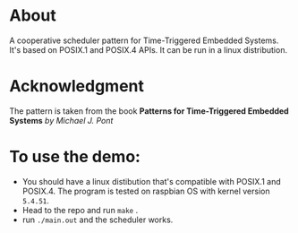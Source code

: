 # About
A cooperative scheduler pattern for Time-Triggered Embedded Systems. It's based on POSIX.1 and POSIX.4 APIs. It can be run in a linux distribution. 

# Acknowledgment
The pattern is taken from the book <b>Patterns for Time-Triggered Embedded Systems</b> <i>by Michael J. Pont</i>

# To use the demo:
- You should have a linux distibution that's compatible with POSIX.1 and POSIX.4. The program is tested on raspbian OS with kernel version `5.4.51`.
- Head to the repo and run `make` .
- run `./main.out` and the scheduler works.
